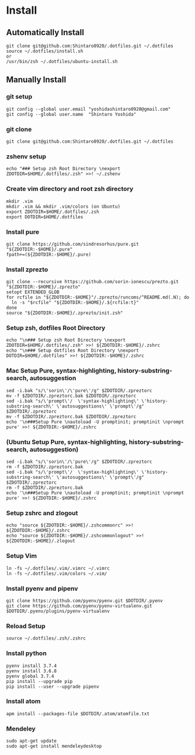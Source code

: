 # Install 
## Automatically Install
```
git clone git@github.com:Shintaro0920/.dotfiles.git ~/.dotfiles
source ~/.dotfiles/install.sh 
or
/usr/bin/zsh ~/.dotfiles/ubuntu-install.sh
```

## Manually Install
### git setup
```
git config --global user.email "yoshidashintaro0920@gmail.com"
git config --global user.name  "Shintaro Yoshida" 
```

### git clone 
```
git clone git@github.com:Shintaro0920/.dotfiles.git ~/.dotfiles
```

### zshenv setup
```
echo "### Setup zsh Root Directory \nexport ZDOTDIR=$HOME/.dotfiles/.zsh" >>! ~/.zshenv
```

### Create vim directory and root zsh directory
```
mkdir .vim 
mkdir .vim && mkdir .vim/colors (on Ubuntu)
export ZDOTDIR=$HOME/.dotfiles/.zsh
export DOTDIR=$HOME/.dotfiles
```

### Install pure
```
git clone https://github.com/sindresorhus/pure.git "${ZDOTDIR:-$HOME}/.pure"
fpath+=(${ZDOTDIR:-$HOME}/.pure)
```

### Install zprezto
```
git clone --recursive https://github.com/sorin-ionescu/prezto.git "${ZDOTDIR:-$HOME}/.zprezto"
setopt EXTENDED_GLOB
for rcfile in "${ZDOTDIR:-$HOME}"/.zprezto/runcoms/^README.md(.N); do
  ln -s "$rcfile" "${ZDOTDIR:-$HOME}/.${rcfile:t}"
done
source "${ZDOTDIR:-$HOME}/.zprezto/init.zsh" 
```

### Setup zsh, dotfiles Root Directory 
```
echo "\n### Setup zsh Root Directory \nexport ZDOTDIR=$HOME/.dotfiles/.zsh" >>! ${ZDOTDIR:-$HOME}/.zshrc
echo "\n### Setup dotfiles Root Directory \nexport DOTDIR=$HOME/.dotfiles" >>! ${ZDOTDIR:-$HOME}/.zshrc 
```

### __Mac__ Setup Pure, syntax-highlighting, history-substring-search, autosuggestion
```
sed -i.bak "s/\'sorin\'/\'pure\'/g" $ZDOTDIR/.zpreztorc
mv -f $ZDOTDIR/.zpreztorc.bak $ZDOTDIR/.zpreztorc
sed -i.bak "s/\'prompt\'/  \'syntax-highlighting\' \'history-substring-search\' \'autosuggestions\' \'prompt\'/g" $ZDOTDIR/.zpreztorc 
mv -f $ZDOTDIR/.zpreztorc.bak $ZDOTDIR/.zpreztorc 
echo '\n###Setup Pure \nautoload -U promptinit; promptinit \nprompt pure' >>! ${ZDOTDIR:-$HOME}/.zshrc
```
### (__Ubuntu__ Setup Pure, syntax-highlighting, history-substring-search, autosuggestion)
```
sed -i.bak "s/\'sorin\'/\'pure\'/g" $ZDOTDIR/.zpreztorc
rm -f $ZDOTDIR/.zpreztorc.bak 
sed -i.bak "s/\'prompt\'/  \'syntax-highlighting\' \'history-substring-search\' \'autosuggestions\' \'prompt\'/g" $ZDOTDIR/.zpreztorc
rm -f $ZDOTDIR/.zpreztorc.bak 
echo '\n###Setup Pure \nautoload -U promptinit; promptinit \nprompt pure' >>! ${ZDOTDIR:-$HOME}/.zshrc
```                                                                                                                                    
### Setup zshrc and zlogout
```
echo "source ${ZDOTDIR:-$HOME}/.zshcommonrc" >>! ${ZDOTDIR:-$HOME}/.zshrc
echo "source ${ZDOTDIR:-$HOME}/.zshcommonlogout" >>! ${ZDOTDIR:-$HOME}/.zlogout
```

### Setup Vim
```
ln -fs ~/.dotfiles/.vim/.vimrc ~/.vimrc
ln -fs ~/.dotfiles/.vim/colors ~/.vim/
```

### Install pyenv and pipenv
```
git clone https://github.com/pyenv/pyenv.git $DOTDIR/.pyenv
git clone https://github.com/pyenv/pyenv-virtualenv.git $DOTDIR/.pyenv/plugins/pyenv-virtualenv
```

### Reload Setup
```
source ~/.dotfiles/.zsh/.zshrc
```

### Install python
```
pyenv install 3.7.4
pyenv install 3.6.8
pyenv global 3.7.4
pip install --upgrade pip
pip install --user --upgrade pipenv
```

### Install atom
```
apm install --packages-file $DOTDIR/.atom/atomfile.txt
```

### Mendeley 
```
sudo apt-get update
sudo apt-get install mendeleydesktop
```

